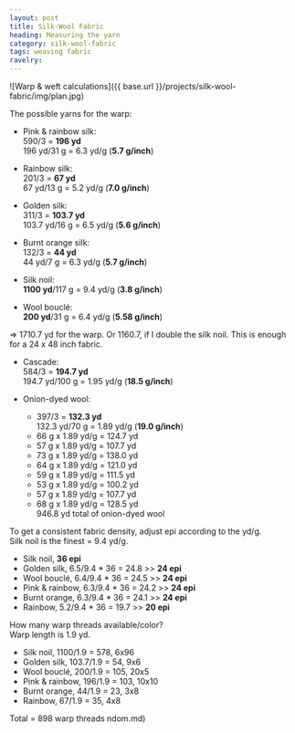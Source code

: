 ```yaml
---
layout: post
title: Silk-Wool Fabric
heading: Measuring the yarn
category: silk-wool-fabric
tags: weaving fabric
ravelry: 
---
```

![Warp & weft calculations]({{ base.url }}/projects/silk-wool-fabric/img/plan.jpg) 

The possible yarns for the warp:
- Pink & rainbow silk:   
  590/3 = **196 yd**   
  196 yd/31 g = 6.3 yd/g (**5.7 g/inch**)

- Rainbow silk:   
  201/3 = **67 yd**   
  67 yd/13 g = 5.2 yd/g (**7.0 g/inch**)
  
- Golden silk:   
  311/3 = **103.7 yd**   
  103.7 yd/16 g = 6.5 yd/g (**5.6 g/inch**)
  
- Burnt orange silk:   
  132/3 = **44 yd**   
  44 yd/7 g = 6.3 yd/g (**5.7 g/inch**)
  
- Silk noil:   
  **1100 yd**/117 g = 9.4 yd/g (**3.8 g/inch**)
  
- Wool bouclé:   
  **200 yd**/31 g = 6.4 yd/g (**5.58 g/inch**)
  
=> 1710.7 yd for the warp. Or 1160.7, if I double the silk noil. This is enough for a 24 x 48 inch fabric.
  
- Cascade:   
  584/3 = **194.7 yd**   
  194.7 yd/100 g = 1.95 yd/g (**18.5 g/inch**)
  
- Onion-dyed wool:   
  * 397/3 = **132.3 yd**  
    132.3 yd/70 g = 1.89 yd/g (**19.0 g/inch**)  
  * 66 g x 1.89 yd/g = 124.7 yd  
  * 57 g x 1.89 yd/g = 107.7 yd  
  * 73 g x 1.89 yd/g = 138.0 yd  
  * 64 g x 1.89 yd/g = 121.0 yd  
  * 59 g x 1.89 yd/g = 111.5 yd  
  * 53 g x 1.89 yd/g = 100.2 yd  
  * 57 g x 1.89 yd/g = 107.7 yd  
  * 68 g x 1.89 yd/g = 128.5 yd  
  946.8 yd total of onion-dyed wool

To get a consistent fabric density, adjust epi according to the yd/g.  
Silk noil is the finest = 9.4 yd/g.

- Silk noil, **36 epi**
- Golden silk, 6.5/9.4 * 36 = 24.8 >> **24 epi**
- Wool bouclé, 6.4/9.4 * 36 = 24.5 >> **24 epi**
- Pink & rainbow, 6.3/9.4 * 36 = 24.2 >> **24 epi**
- Burnt orange, 6.3/9.4 * 36 = 24.1 >> **24 epi**
- Rainbow, 5.2/9.4 * 36 = 19.7 >> **20 epi**

How many warp threads available/color?  
Warp length is 1.9 yd.

- Silk noil, 1100/1.9 = 578, 6x96  
- Golden silk, 103.7/1.9 = 54, 9x6
- Wool bouclé, 200/1.9 = 105, 20x5
- Pink & rainbow, 196/1.9 = 103, 10x10
- Burnt orange, 44/1.9 = 23, 3x8
- Rainbow, 67/1.9 = 35, 4x8

Total = 898 warp threads  ndom.md)